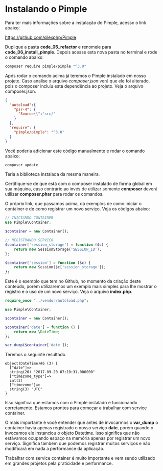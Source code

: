 # Instalando o Pimple

Para ter mais informações sobre a instalação do Pimple, acesso o link abaixo:

<https://github.com/silexphp/Pimple>

Duplique a pasta **code\_05\_refactor** e renomeie para **code\_06\_install\_pimple**. Depois acesse esta nova pasta no terminal e rode o comando abaixo:

```sh
composer require pimple/pimple "^3.0"
```

Após rodar o comando acima já teremos o Pimple instalado em nosso projeto. Caso analise o arquivo *composer.json* verá que ele foi alterado, pois o composer incluiu esta dependência ao projeto. Veja o arquivo composer.json.

```json
{
  "autoload":{
    "psr-4": {
      "Source\\":"src/"
    }
  },
  "require": {
    "pimple/pimple": "^3.0"
  }
}
```

Você poderia adicionar este código manualmente e rodar o comando abaixo:

```sh
composer update
```

Teria a biblioteca instalada da mesma maneira. 

Certifique-se de que está com o composer instalado de forma global em sua máquina, caso contrário ao invés de utilizar somente **composer** deverá utilizar **composer.phar** para rodar os comandos.

O próprio link, que passamos acima, dá exemplos de como iniciar o container e de como registrar um novo serviço. Veja os códigos abaixo:

```php
// INICIANDO CONTAINER
use Pimple\Container;

$container = new Container();

// REGISTRANDO SERVIÇO
$container['session_storage'] = function ($c) {
    return new SessionStorage('SESSION_ID');
};

$container['session'] = function ($c) {
    return new Session($c['session_storage']);
};
```

Este é o exemplo que tem no Github, no momento da criação deste conteúdo, porém utilizaremos um exemplo mais simples para lhe mostrar o registro e o uso de um novo serviço. Veja o arquivo **index.php**.

```php
require_once "../vendor/autoload.php";

use Pimple\Container;

$container = new Container();

$container['date'] = function () {
    return new \DateTime;
};

var_dump($container['date']);
```

Teremos o seguinte resultado:

```
object(DateTime)#6 (3) {
  ["date"]=>
  string(26) "2017-09-20 07:10:31.000000"
  ["timezone_type"]=>
  int(3)
  ["timezone"]=>
  string(3) "UTC"
}
```

Isso significa que estamos com o Pimple instalado e funcionando corretamente. Estamos prontos para começar a trabalhar com service container.

O mais importante é você entender que antes de invocarmos o **var_dump** o container havia apenas registrado o nosso serviço **date**, porém quando o invocamos ele instanciou o objeto Datetime. Isso significa que não estávamos ocupando espaço na memória apenas por registrar um novo serviço. Significa também que podemos registrar muitos serviços e não modificará em nada a performance da aplicação.

Trabalhar com service container é muito importante e vem sendo utilizado em grandes projetos pela praticidade e performance.